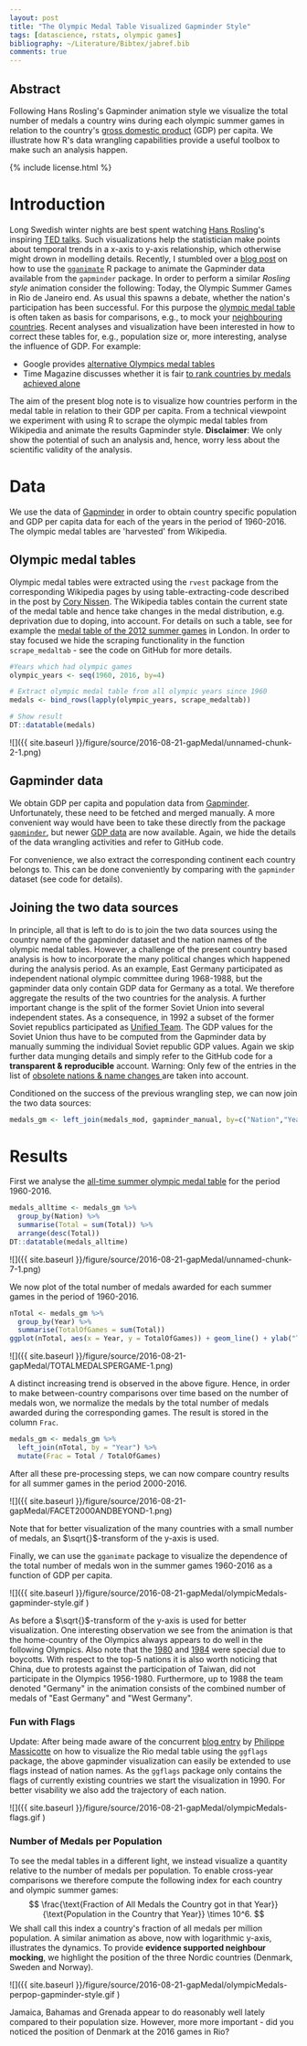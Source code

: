 ```yaml
---
layout: post
title: "The Olympic Medal Table Visualized Gapminder Style"
tags: [datascience, rstats, olympic games]
bibliography: ~/Literature/Bibtex/jabref.bib
comments: true
---
```




## Abstract

Following Hans Rosling's Gapminder animation style we visualize the total number of medals a country wins during each olympic summer games in relation to the country's [gross domestic product](https://en.wikipedia.org/wiki/Gross_domestic_product) (GDP) per capita. We illustrate how R's data wrangling capabilities provide a useful toolbox to make such an analysis happen.

{% include license.html %}

# Introduction

Long Swedish winter nights are best spent watching [Hans Rosling](https://en.wikipedia.org/wiki/Hans_Rosling)'s inspiring [TED talks](https://www.youtube.com/watch?v=hVimVzgtD6w). Such visualizations help the statistician make points about temporal trends in a x-axis to y-axis relationship, which otherwise might drown in modelling details.
Recently, I stumbled over a [blog post](https://rpubs.com/sjackman/gapminder-gganimate) on how to use the  [`gganimate`](https://github.com/dgrtwo/gganimate) R package to animate the Gapminder data available from the `gapminder` package. In order to perform a similar *Rosling style* animation consider the following: Today, the Olympic Summer Games in Rio de Janeiro end. As usual this spawns a debate, whether the nation's participation has been successful. For this purpose the [olympic medal table](https://en.wikipedia.org/wiki/Olympic_medal_table) is often taken as basis for comparisons, e.g., to mock your [neighbouring countries](http://politiken.dk/sport/ol/ECE3349634/danmark-og-sverige-kaemper-til-det-sidste---men-hvor-daelen-er-norge-henne/). Recent analyses and visualization have been interested in how to correct these tables for, e.g., population size or, more interesting, analyse the influence of GDP. For example:

* Google provides [alternative Olympics medal tables](https://landing.google.com/altmedaltable/)
* Time Magazine discusses whether it is fair [to rank countries by medals achieved alone](http://time.com/4452128/olympics-medals-per-capita-rankings/)

The aim of the present blog note is to visualize how countries perform in the medal table in relation to their GDP per capita. From a technical viewpoint we experiment with using R to scrape the olympic medal tables from Wikipedia and animate the results Gapminder style. **Disclaimer**: We only show the potential of such an analysis and, hence, worry less about the scientific validity of the analysis.

# Data

We use the data of [Gapminder](https://www.gapminder.org/) in order to obtain country specific population and GDP per capita data for each of the years in the period of 1960-2016. The olympic medal tables are 'harvested' from Wikipedia.

## Olympic medal tables

Olympic medal tables were extracted using the `rvest` package from the corresponding Wikipedia pages by using table-extracting-code described in the post by [Cory Nissen](http://blog.corynissen.com/2015/01/using-rvest-to-scrape-html-table.html). The Wikipedia tables contain the current state of the medal table and hence take changes in the medal distribution, e.g. deprivation due to doping, into account. For details on such a table, see for example the [medal table of the 2012 summer games](https://en.wikipedia.org/wiki/2012_Summer_Olympics_medal_table) in London. In order to stay focused we hide
the scraping functionality in the function `scrape_medaltab` - see the code on GitHub for more details.




```r
#Years which had olympic games
olympic_years <- seq(1960, 2016, by=4)

# Extract olympic medal table from all olympic years since 1960
medals <- bind_rows(lapply(olympic_years, scrape_medaltab))

# Show result
DT::datatable(medals)
```

![]({{ site.baseurl }}/figure/source/2016-08-21-gapMedal/unnamed-chunk-2-1.png)

## Gapminder data

We obtain GDP per capita and population data from [Gapminder](https://www.gapminder.org/data/). Unfortunately, these need to be fetched and merged manually. A more convenient way would have been to take these directly from the package [`gapminder`](https://cran.r-project.org/web/packages/gapminder/index.html), but newer [GDP data](https://www.gapminder.org/data/documentation/gd001/) are now available. Again, we hide the details of the data wrangling activities and refer to GitHub code.



For convenience, we also extract the corresponding continent each country belongs to. This can be done conveniently by comparing with the `gapminder` dataset (see code for details).



## Joining the two data sources

In principle, all that is left to do is to join the two data sources using the country name of the gapminder dataset and the nation names of the olympic medal tables. However, a challenge of the present country based analysis is how to incorporate the many political changes which happened during the analysis period. As an example, East Germany participated as independent national olympic committee during 1968-1988, but the gapminder data only contain GDP data for Germany as a total. We therefore aggregate the results of the two countries for the analysis. A further important change is the split of the former Soviet Union into several independent states. As a consequence, in 1992 a subset of the former Soviet republics participated as [Unified Team](https://en.wikipedia.org/wiki/Unified_Team_at_the_1992_Summer_Olympics). The GDP values for the Soviet Union thus have to be computed from the Gapminder data by manually summing the individual Soviet republic GDP values. Again we skip further data munging details and simply refer to the GitHub code for a **transparent & reproducible** account. Warning: Only few of the entries in the list of [obsolete nations & name changes ](https://en.wikipedia.org/wiki/All-time_Olympic_Games_medal_table#Notes) are taken into account. 

Conditioned on the success of the previous wrangling step, we can now join the two data sources:




```r
medals_gm <- left_join(medals_mod, gapminder_manual, by=c("Nation","Year"))
```

# Results

First we analyse the [all-time summer olympic medal table](https://en.wikipedia.org/wiki/All-time_Olympic_Games_medal_table) for the period 1960-2016.


```r
medals_alltime <- medals_gm %>%
  group_by(Nation) %>%
  summarise(Total = sum(Total)) %>%
  arrange(desc(Total))
DT::datatable(medals_alltime)
```

![]({{ site.baseurl }}/figure/source/2016-08-21-gapMedal/unnamed-chunk-7-1.png)

We now plot of the total number of medals awarded for each summer games in the period of 1960-2016.

```r
nTotal <- medals_gm %>%
  group_by(Year) %>%
  summarise(TotalOfGames = sum(Total))
ggplot(nTotal, aes(x = Year, y = TotalOfGames)) + geom_line() + ylab("Total number of medals per Summer Games")
```

![]({{ site.baseurl }}/figure/source/2016-08-21-gapMedal/TOTALMEDALSPERGAME-1.png)

A distinct increasing trend is observed in the above figure. Hence, in order to make between-country comparisons over time based on the number of medals won, we normalize the medals by the total number of medals awarded during the corresponding games. The result is stored in the column `Frac`.


```r
medals_gm <- medals_gm %>%
  left_join(nTotal, by = "Year") %>%
  mutate(Frac = Total / TotalOfGames)
```

After all these pre-processing steps, we can now compare country results for all summer games in the period 2000-2016.

![]({{ site.baseurl }}/figure/source/2016-08-21-gapMedal/FACET2000ANDBEYOND-1.png)

Note that for better visualization of the many countries with a small number of medals, an $\sqrt{}$-transform of the y-axis is used.

Finally, we can use the `gganimate` package to visualize the dependence of the total number of medals won in the summer games 1960-2016 as a function of GDP per capita. 



![]({{ site.baseurl }}/figure/source/2016-08-21-gapMedal/olympicMedals-gapminder-style.gif )

As before a $\sqrt{}$-transform of the y-axis is used for better visualization. One interesting observation we see from the animation is that the home-country of the Olympics always appears to do well in the following Olympics. Also note that the [1980](https://en.wikipedia.org/wiki/1980_Summer_Olympics_boycott) and [1984](https://en.wikipedia.org/wiki/1984_Summer_Olympics_boycott) were special due to boycotts. With respect to the top-5 nations it is also worth noticing that China, due to protests against the participation of Taiwan, did not participate in the Olympics 1956-1980. Furthermore, up to 1988 the team denoted "Germany" in the animation consists of the combined number of medals of "East Germany" and "West Germany".

### Fun with Flags

Update: After being made aware of the concurrent [blog entry](http://pmassicotte.github.io/2016-08-25-olympics2016) by [Philippe Massicotte](https://www.researchgate.net/profile/Philippe_Massicotte) on how to visualize the Rio medal table using the `ggflags` package, the above gapminder visualization can easily be extended to use flags instead of nation names. As the `ggflags` package only contains the flags of currently existing countries we start the visualization in 1990. For better visability we also add the trajectory of each nation.



![]({{ site.baseurl }}/figure/source/2016-08-21-gapMedal/olympicMedals-flags.gif )


### Number of Medals per Population

To see the medal tables in a different light, we instead visualize a quantity relative to the number of medals per population. To enable cross-year comparisons we therefore compute the following index for each country and olympic summer games:
$$
\frac{\text{Fraction of All Medals the Country got in that Year}}{\text{Population in the Country that Year}} \times 10^6.
$$
We shall call this index a country's fraction of all medals per million population. A similar animation as above, now with logarithmic y-axis, illustrates the dynamics. To provide **evidence supported neighbour mocking**, we highlight the position of the three Nordic countries (Denmark, Sweden and Norway).




![]({{ site.baseurl }}/figure/source/2016-08-21-gapMedal/olympicMedals-perpop-gapminder-style.gif )

Jamaica, Bahamas and Grenada appear to do reasonably well lately compared to their population size. However, more more important - did you noticed the position of Denmark at the 2016 games in Rio?


